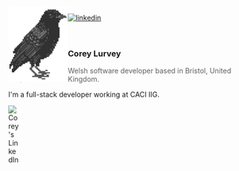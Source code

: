 <img align="left" src="crow.png">

[![linkedin](https://img.shields.io/badge/-@coreylurvey-313131?style=flat-square&labelColor=313131&logo=LinkedIn&logoColor=white&color=313131)](https://www.linkedin.com/in/coreylurvey/)  

<br />

### Corey Lurvey

> Welsh software developer based in Bristol, United Kingdom.

I'm a full-stack developer working at CACI IIG. 

<a href="https://www.linkedin.com/in/abhisheknaiidu/">
  <img align="left" alt="Corey's LinkedIn" width="22px" src="https://cdn.jsdelivr.net/npm/simple-icons@v3/icons/linkedin.svg" />
</a>
